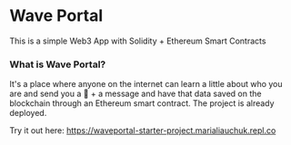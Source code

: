# Wave Portal

This is a simple Web3 App with Solidity + Ethereum Smart Contracts

### What is Wave Portal? 

It's a place where anyone on the internet can learn a little about who you are and send you a 👋 + a message and have that data saved on the blockchain through an Ethereum smart contract.
The project is already deployed.

Try it out here: https://waveportal-starter-project.marialiauchuk.repl.co
